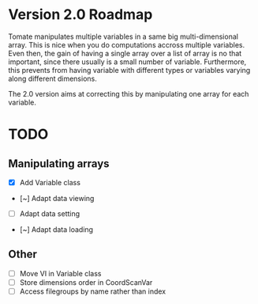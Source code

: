 # Version 2.0 Roadmap

Tomate manipulates multiple variables in a same big multi-dimensional array.
This is nice when you do computations accross multiple variables. Even then,
the gain of having a single array over a list of array is no that important, 
since there usually is a small number of variable.
Furthermore, this prevents from having variable with different types or variables
varying along different dimensions.

The 2.0 version aims at correcting this by manipulating one array for each variable.


# TODO

## Manipulating arrays

- [x] Add Variable class
- [~] Adapt data viewing
- [ ] Adapt data setting
- [~] Adapt data loading


## Other

- [ ] Move VI in Variable class
- [ ] Store dimensions order in CoordScanVar
- [ ] Access filegroups by name rather than index
